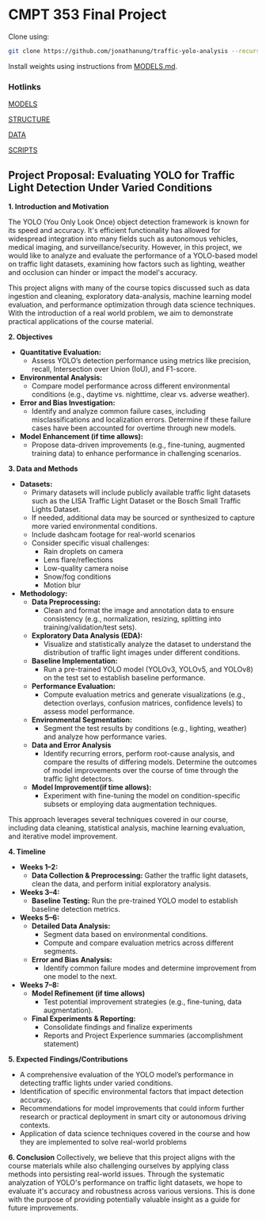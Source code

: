 # CMPT 353 Final Project

Clone using:
```bash
git clone https://github.com/jonathanung/traffic-yolo-analysis --recurse-submodules
```

Install weights using instructions from [MODELS.md](MODELS.md).

### Hotlinks
[MODELS](MODELS.md)

[STRUCTURE](STRUCTURE.md)

[DATA](DATA.md)

[SCRIPTS](scripts/README.md)

## Project Proposal: Evaluating YOLO for Traffic Light Detection Under Varied Conditions

**1. Introduction and Motivation**

The YOLO (You Only Look Once) object detection framework is known for its speed and accuracy. It's efficient functionality has allowed for widespread integration into many fields such as autonomous vehicles, medical imaging, and surveillance/security. However, in this project, we would like to analyze and evaluate the performance of a YOLO-based model on traffic light datasets, examining how factors such as lighting, weather and occlusion can hinder or impact the model's accuracy.

This project aligns with many of the course topics discussed such as data ingestion and cleaning, exploratory data-analysis, machine learning model evaluation, and performance optimization through data science techniques. With the introduction of a real world problem, we aim to demonstrate practical applications of the course material.

**2. Objectives**
- **Quantitative Evaluation:**
    - Assess YOLO’s detection performance using metrics like precision, recall, Intersection over Union (IoU), and F1-score.
- **Environmental Analysis:**
    - Compare model performance across different environmental conditions (e.g., daytime vs. nighttime, clear vs. adverse weather).
- **Error and Bias Investigation:**
    - Identify and analyze common failure cases, including misclassifications and localization errors. Determine if these failure cases have been accounted for overtime through new models.
- **Model Enhancement (if time allows):**
    - Propose data-driven improvements (e.g., fine-tuning, augmented training data) to enhance performance in challenging scenarios.

**3. Data and Methods**
- **Datasets:**
    - Primary datasets will include publicly available traffic light datasets such as the LISA Traffic Light Dataset or the Bosch Small Traffic Lights Dataset.
    - If needed, additional data may be sourced or synthesized to capture more varied environmental conditions.
    - Include dashcam footage for real-world scenarios
    - Consider specific visual challenges:
        - Rain droplets on camera
        - Lens flare/reflections
        - Low-quality camera noise
        - Snow/fog conditions
        - Motion blur
- **Methodology:**
    - **Data Preprocessing:**
        - Clean and format the image and annotation data to ensure consistency (e.g., normalization, resizing, splitting into training/validation/test sets).
    - **Exploratory Data Analysis (EDA):**
        - Visualize and statistically analyze the dataset to understand the distribution of traffic light images under different conditions.
    - **Baseline Implementation:**
        - Run a pre-trained YOLO model (YOLOv3, YOLOv5, and YOLOv8) on the test set to establish baseline performance.
    - **Performance Evaluation:**
        - Compute evaluation metrics and generate visualizations (e.g., detection overlays, confusion matrices, confidence levels) to assess model performance.
    - **Environmental Segmentation:**
        - Segment the test results by conditions (e.g., lighting, weather) and analyze how performance varies.
    - **Data and Error Analysis**
        - Identify recurring errors, perform root-cause analysis, and compare the results of differing models. Determine the outcomes of model improvements over the course of time through the traffic light detectors.
	- **Model Improvement(if time allows):**
		- Experiment with fine-tuning the model on condition-specific subsets or employing data augmentation techniques.

This approach leverages several techniques covered in our course, including data cleaning, statistical analysis, machine learning evaluation, and iterative model improvement.

**4. Timeline**
- **Weeks 1–2:**
    - **Data Collection & Preprocessing:** Gather the traffic light datasets, clean the data, and perform initial exploratory analysis.
- **Weeks 3–4:**
	- **Baseline Testing:** Run the pre-trained YOLO model to establish baseline detection metrics.
- **Weeks 5–6:**
    - **Detailed Data Analysis:**
        - Segment data based on environmental conditions.
        - Compute and compare evaluation metrics across different segments.
    - **Error and Bias Analysis:**
        - Identify common failure modes and determine improvement from one model to the next.
- **Weeks 7–8:**
	- **Model Refinement (if time allows)**
		- Test potential improvement strategies (e.g., fine-tuning, data augmentation).
    - **Final Experiments & Reporting:**
        - Consolidate findings and finalize experiments
        - Reports and Project Experience summaries (accomplishment statement)

**5. Expected Findings/Contributions**
- A comprehensive evaluation of the YOLO model’s performance in detecting traffic lights under varied conditions.
- Identification of specific environmental factors that impact detection accuracy.
- Recommendations for model improvements that could inform further research or practical deployment in smart city or autonomous driving contexts.
- Application of data science techniques covered in the course and how they are implemented to solve real-world problems

**6. Conclusion**
Collectively, we believe that this project aligns with the course materials while also challenging ourselves by applying class methods into persisting real-world issues. Through the systematic analyzation of YOLO's performance on traffic light datasets, we hope to evaluate it's accuracy and robustness across various versions. This is done with the purpose of providing potentially valuable insight as a guide for future improvements.
